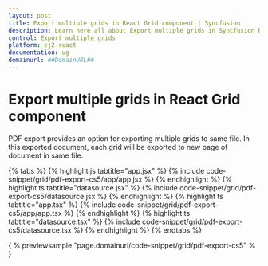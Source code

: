 ```yaml
---
layout: post
title: Export multiple grids in React Grid component | Syncfusion
description: Learn here all about Export multiple grids in Syncfusion React Grid component of Syncfusion Essential JS 2 and more.
control: Export multiple grids 
platform: ej2-react
documentation: ug
domainurl: ##DomainURL##
---
```


# Export multiple grids in React Grid component

PDF export provides an option for exporting multiple grids to same file.
In this exported document, each grid will be exported to new page of document in same file.

{% tabs %}
{% highlight js tabtitle="app.jsx" %}
{% include code-snippet/grid/pdf-export-cs5/app/app.jsx %}
{% endhighlight %}
{% highlight ts tabtitle="datasource.jsx" %}
{% include code-snippet/grid/pdf-export-cs5/datasource.jsx %}
{% endhighlight %}
{% highlight ts tabtitle="app.tsx" %}
{% include code-snippet/grid/pdf-export-cs5/app/app.tsx %}
{% endhighlight %}
{% highlight ts tabtitle="datasource.tsx" %}
{% include code-snippet/grid/pdf-export-cs5/datasource.tsx %}
{% endhighlight %}
{% endtabs %}

{ % previewsample "page.domainurl/code-snippet/grid/pdf-export-cs5" % }